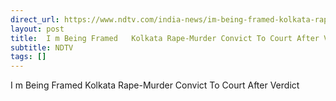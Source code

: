 ```yaml
---
direct_url: https://www.ndtv.com/india-news/im-being-framed-kolkata-rape-murder-convict-to-court-after-verdict-7502486
layout: post
title:  I m Being Framed   Kolkata Rape-Murder Convict To Court After Verdict
subtitle: NDTV
tags: []
---
```


 I m Being Framed   Kolkata Rape-Murder Convict To Court After Verdict
